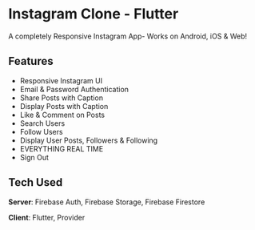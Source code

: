 # Instagram Clone - Flutter

A completely Responsive Instagram App- Works on Android, iOS & Web!

## Features

- Responsive Instagram UI
- Email & Password Authentication
- Share Posts with Caption
- Display Posts with Caption
- Like & Comment on Posts
- Search Users
- Follow Users
- Display User Posts, Followers & Following
- EVERYTHING REAL TIME
- Sign Out

## Tech Used

**Server**: Firebase Auth, Firebase Storage, Firebase Firestore

**Client**: Flutter, Provider
